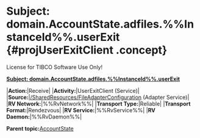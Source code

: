 # Subject: domain.AccountState.adfiles.%%InstanceId%%.userExit {#projUserExitClient .concept}

License for TIBCO Software Use Only!

**[Subject: domain.AccountState.adfiles.%%InstanceId%%.userExit](../msgs/dest_Id106.md)**

|**Action:**|Receive|
|**Activity:**|UserExitClient \(Service\)|
|**Source:**|[/SharedResources/FileAdapterConfiguration](../../../projects/AccountState/SharedResources/FileAdapterConfiguration.adfiles.md) \(Adapter Service\)|
|**RV Network:**|%%RvNetwork%%|
|**Transport Type:**|Reliable|
|**Transport Format:**|Rendezvous|
|**RV Service:**|%%RvService%%|
|**RV Daemon:**|%%RvDaemon%%|

**Parent topic:**[AccountState](../../../crossref/dest/projs/AccountState.md)


